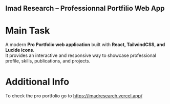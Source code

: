 ## Imad Research – Professionnal Portfilio Web App

# Main Task  
A modern **Pro Portfolio web application** built with **React, TailwindCSS, and Lucide icons**.  
It provides an interactive and responsive way to showcase professional profile, skills, publications, and projects.

# Additional Info 
To check the pro portfolio go to https://imadresearch.vercel.app/
